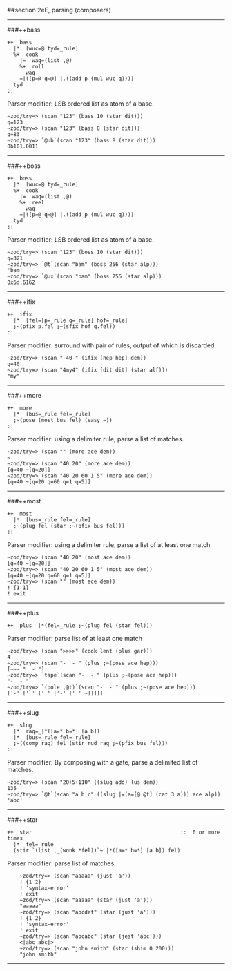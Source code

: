 ##section 2eE, parsing (composers)

---

###++bass

```
++  bass
  |*  [wuc=@ tyd=_rule]
  %+  cook
    |=  waq=(list ,@)
    %+  roll
      waq
    =|([p=@ q=@] |.((add p (mul wuc q))))
  tyd
::
```

Parser modifier: LSB ordered list as atom of a base.

    ~zod/try=> (scan "123" (bass 10 (star dit)))
    q=123
    ~zod/try=> (scan "123" (bass 8 (star dit)))
    q=83
    ~zod/try=> `@ub`(scan "123" (bass 8 (star dit)))
    0b101.0011

---

###++boss

```
++  boss
  |*  [wuc=@ tyd=_rule]
  %+  cook
    |=  waq=(list ,@)
    %+  reel
      waq
    =|([p=@ q=@] |.((add p (mul wuc q))))
  tyd
::
```

Parser modifier: LSB ordered list as atom of a base.

    ~zod/try=> (scan "123" (boss 10 (star dit)))
    q=321
    ~zod/try=> `@t`(scan "bam" (boss 256 (star alp)))
    'bam'
    ~zod/try=> `@ux`(scan "bam" (boss 256 (star alp)))
    0x6d.6162


---

###++ifix

```
++  ifix
  |*  [fel=[p=_rule q=_rule] hof=_rule]
  ;~(pfix p.fel ;~(sfix hof q.fel))
::
```

Parser modifier: surround with pair of rules, output of which is discarded.

    ~zod/try=> (scan "-40-" (ifix [hep hep] dem))
    q=40
    ~zod/try=> (scan "4my4" (ifix [dit dit] (star alf)))
    "my"
    
---
        
###++more

```
++  more
  |*  [bus=_rule fel=_rule]
  ;~(pose (most bus fel) (easy ~))
::
```

Parser modifier: using a delimiter rule, parse a list of matches.

    ~zod/try=> (scan "" (more ace dem))
    ~
    ~zod/try=> (scan "40 20" (more ace dem))
    [q=40 ~[q=20]]
    ~zod/try=> (scan "40 20 60 1 5" (more ace dem))
    [q=40 ~[q=20 q=60 q=1 q=5]]


---

###++most

```
++  most
  |*  [bus=_rule fel=_rule]
  ;~(plug fel (star ;~(pfix bus fel)))
::
```

Parser modifier: using a delimiter rule, parse a list of at least one match.

    ~zod/try=> (scan "40 20" (most ace dem))
    [q=40 ~[q=20]]
    ~zod/try=> (scan "40 20 60 1 5" (most ace dem))
    [q=40 ~[q=20 q=60 q=1 q=5]]
    ~zod/try=> (scan "" (most ace dem))
    ! {1 1}
    ! exit

---
        
###++plus  

```
++  plus  |*(fel=_rule ;~(plug fel (star fel)))
```

Parser modifier: parse list of at least one match

    ~zod/try=> (scan ">>>>" (cook lent (plus gar)))
    4
    ~zod/try=> (scan "-  - " (plus ;~(pose ace hep)))
    [~~- "  - "]
    ~zod/try=> `tape`(scan "-  - " (plus ;~(pose ace hep)))
    "-  - "
    ~zod/try=> `(pole ,@t)`(scan "-  - " (plus ;~(pose ace hep)))
    ['-' [' ' [' ' ['-' [' ' ~]]]]]

---
        
###++slug

```
++  slug
  |*  raq=_|*([a=* b=*] [a b])
  |*  [bus=_rule fel=_rule]
  ;~((comp raq) fel (stir rud raq ;~(pfix bus fel)))
::
```

Parser modifier: By composing with a gate, parse a delimited list of matches.

    ~zod/try=> (scan "20+5+110" ((slug add) lus dem))
    135
    ~zod/try=> `@t`(scan "a b c" ((slug |=(a=[@ @t] (cat 3 a))) ace alp))
    'abc'

---
        
###++star

```
++  star                                                ::  0 or more times
  |*  fel=_rule
  (stir `(list ,_(wonk *fel))`~ |*([a=* b=*] [a b]) fel)
```

Parser modifier: parse list of matches.

        ~zod/try=> (scan "aaaaa" (just 'a'))
        ! {1 2}
        ! 'syntax-error'
        ! exit
        ~zod/try=> (scan "aaaaa" (star (just 'a')))
        "aaaaa"
        ~zod/try=> (scan "abcdef" (star (just 'a')))
        ! {1 2}
        ! 'syntax-error'
        ! exit
        ~zod/try=> (scan "abcabc" (star (jest 'abc')))
        <|abc abc|>
        ~zod/try=> (scan "john smith" (star (shim 0 200)))
        "john smith"

---


